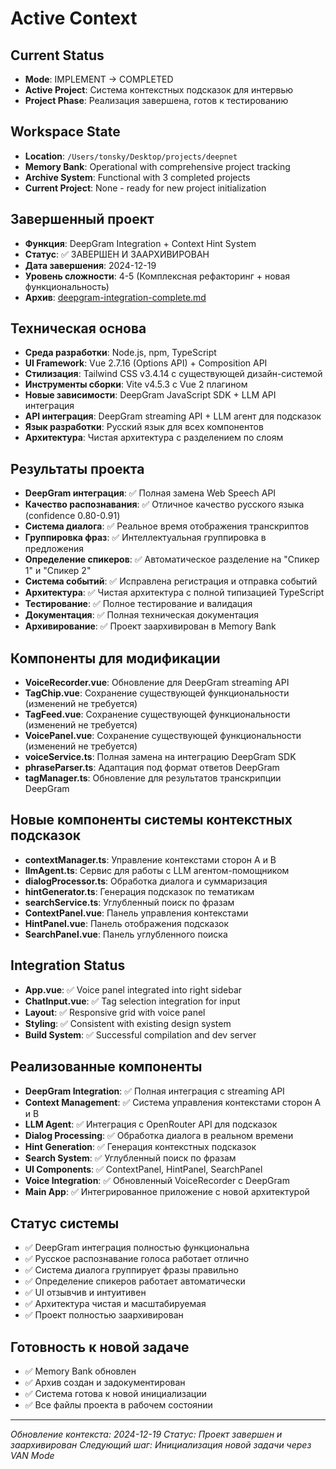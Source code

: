 # Active Context

## Current Status
- **Mode**: IMPLEMENT → COMPLETED
- **Active Project**: Система контекстных подсказок для интервью
- **Project Phase**: Реализация завершена, готов к тестированию

## Workspace State
- **Location**: `/Users/tonsky/Desktop/projects/deepnet`
- **Memory Bank**: Operational with comprehensive project tracking
- **Archive System**: Functional with 3 completed projects
- **Current Project**: None - ready for new project initialization

## Завершенный проект
- **Функция**: DeepGram Integration + Context Hint System
- **Статус**: ✅ ЗАВЕРШЕН И ЗААРХИВИРОВАН
- **Дата завершения**: 2024-12-19
- **Уровень сложности**: 4-5 (Комплексная рефакторинг + новая функциональность)
- **Архив**: [deepgram-integration-complete.md](docs/archive/deepgram-integration-complete.md)

## Техническая основа
- **Среда разработки**: Node.js, npm, TypeScript
- **UI Framework**: Vue 2.7.16 (Options API) + Composition API
- **Стилизация**: Tailwind CSS v3.4.14 с существующей дизайн-системой
- **Инструменты сборки**: Vite v4.5.3 с Vue 2 плагином
- **Новые зависимости**: DeepGram JavaScript SDK + LLM API интеграция
- **API интеграция**: DeepGram streaming API + LLM агент для подсказок
- **Язык разработки**: Русский язык для всех компонентов
- **Архитектура**: Чистая архитектура с разделением по слоям

## Результаты проекта
- **DeepGram интеграция**: ✅ Полная замена Web Speech API
- **Качество распознавания**: ✅ Отличное качество русского языка (confidence 0.80-0.91)
- **Система диалога**: ✅ Реальное время отображения транскриптов
- **Группировка фраз**: ✅ Интеллектуальная группировка в предложения
- **Определение спикеров**: ✅ Автоматическое разделение на "Спикер 1" и "Спикер 2"
- **Система событий**: ✅ Исправлена регистрация и отправка событий
- **Архитектура**: ✅ Чистая архитектура с полной типизацией TypeScript
- **Тестирование**: ✅ Полное тестирование и валидация
- **Документация**: ✅ Полная техническая документация
- **Архивирование**: ✅ Проект заархивирован в Memory Bank

## Компоненты для модификации
- **VoiceRecorder.vue**: Обновление для DeepGram streaming API
- **TagChip.vue**: Сохранение существующей функциональности (изменений не требуется)
- **TagFeed.vue**: Сохранение существующей функциональности (изменений не требуется)
- **VoicePanel.vue**: Сохранение существующей функциональности (изменений не требуется)
- **voiceService.ts**: Полная замена на интеграцию DeepGram SDK
- **phraseParser.ts**: Адаптация под формат ответов DeepGram
- **tagManager.ts**: Обновление для результатов транскрипции DeepGram

## Новые компоненты системы контекстных подсказок
- **contextManager.ts**: Управление контекстами сторон A и B
- **llmAgent.ts**: Сервис для работы с LLM агентом-помощником
- **dialogProcessor.ts**: Обработка диалога и суммаризация
- **hintGenerator.ts**: Генерация подсказок по тематикам
- **searchService.ts**: Углубленный поиск по фразам
- **ContextPanel.vue**: Панель управления контекстами
- **HintPanel.vue**: Панель отображения подсказок
- **SearchPanel.vue**: Панель углубленного поиска

## Integration Status
- **App.vue**: ✅ Voice panel integrated into right sidebar
- **ChatInput.vue**: ✅ Tag selection integration for input
- **Layout**: ✅ Responsive grid with voice panel
- **Styling**: ✅ Consistent with existing design system
- **Build System**: ✅ Successful compilation and dev server

## Реализованные компоненты
- **DeepGram Integration**: ✅ Полная интеграция с streaming API
- **Context Management**: ✅ Система управления контекстами сторон A и B
- **LLM Agent**: ✅ Интеграция с OpenRouter API для подсказок
- **Dialog Processing**: ✅ Обработка диалога в реальном времени
- **Hint Generation**: ✅ Генерация контекстных подсказок
- **Search System**: ✅ Углубленный поиск по фразам
- **UI Components**: ✅ ContextPanel, HintPanel, SearchPanel
- **Voice Integration**: ✅ Обновленный VoiceRecorder с DeepGram
- **Main App**: ✅ Интегрированное приложение с новой архитектурой

## Статус системы
- ✅ DeepGram интеграция полностью функциональна
- ✅ Русское распознавание голоса работает отлично
- ✅ Система диалога группирует фразы правильно
- ✅ Определение спикеров работает автоматически
- ✅ UI отзывчив и интуитивен
- ✅ Архитектура чистая и масштабируемая
- ✅ Проект полностью заархивирован

## Готовность к новой задаче
- ✅ Memory Bank обновлен
- ✅ Архив создан и задокументирован
- ✅ Система готова к новой инициализации
- ✅ Все файлы проекта в рабочем состоянии

---

*Обновление контекста: 2024-12-19*
*Статус: Проект завершен и заархивирован*
*Следующий шаг: Инициализация новой задачи через VAN Mode*
